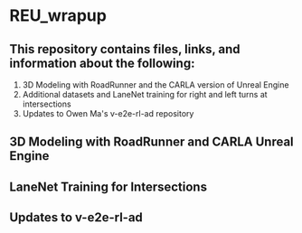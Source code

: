 # REU_wrapup


## This repository contains files, links, and information about the following:

1. 3D Modeling with RoadRunner and the CARLA version of Unreal Engine
2. Additional datasets and LaneNet training for right and left turns at intersections
3. Updates to Owen Ma's v-e2e-rl-ad repository

## 3D Modeling with RoadRunner and CARLA Unreal Engine

## LaneNet Training for Intersections

## Updates to v-e2e-rl-ad

